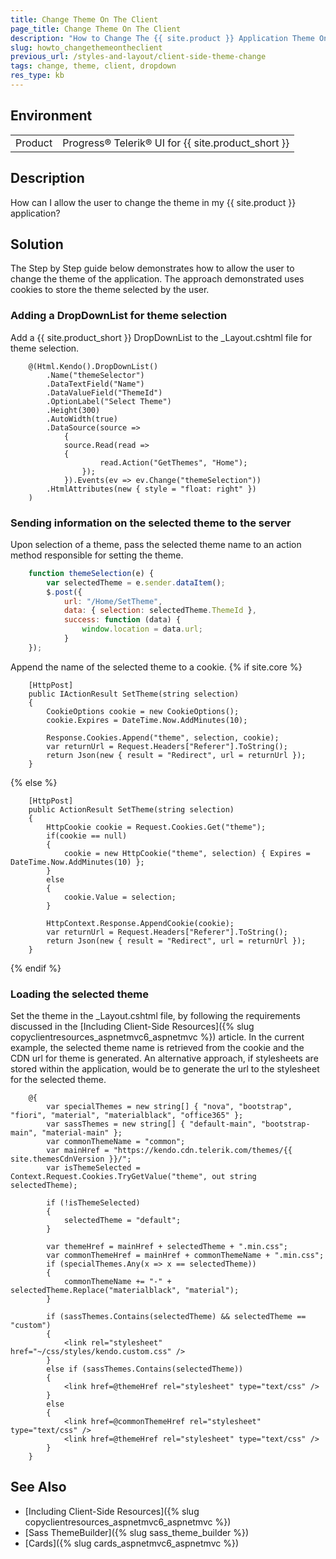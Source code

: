 ```yaml
---
title: Change Theme On The Client
page_title: Change Theme On The Client
description: "How to Change The {{ site.product }} Application Theme On The Client"
slug: howto_changethemeontheclient
previous_url: /styles-and-layout/client-side-theme-change
tags: change, theme, client, dropdown
res_type: kb
---
```


## Environment

<table>
	<tbody>
        <tr>
			<td>Product</td>
			<td>Progress® Telerik® UI for {{ site.product_short }}</td>
		</tr>
	</tbody>
</table>

## Description

How can I allow the user to change the theme in my {{ site.product }} application?

## Solution

The Step by Step guide below demonstrates how to allow the user to change the theme of the application. The approach demonstrated uses cookies to store the theme selected by the user.

### Adding a DropDownList for theme selection

Add a {{ site.product_short }} DropDownList to the _Layout.cshtml file for theme selection.
```razor
    @(Html.Kendo().DropDownList()
        .Name("themeSelector")
        .DataTextField("Name")
        .DataValueField("ThemeId")
        .OptionLabel("Select Theme")
        .Height(300)
        .AutoWidth(true)
        .DataSource(source =>
            {
            source.Read(read =>
            {
                    read.Action("GetThemes", "Home");
                });
            }).Events(ev => ev.Change("themeSelection"))
        .HtmlAttributes(new { style = "float: right" })
    )
```

### Sending information on the selected theme to the server

Upon selection of a theme, pass the selected theme name to an action method responsible for setting the theme.

```javascript
    function themeSelection(e) {
        var selectedTheme = e.sender.dataItem();
        $.post({
            url: "/Home/SetTheme",
            data: { selection: selectedTheme.ThemeId },
            success: function (data) {
                window.location = data.url;
            }
    });
```

Append the name of the selected theme to a cookie.
{% if site.core %}
```Controller
    [HttpPost]
    public IActionResult SetTheme(string selection)
    {
        CookieOptions cookie = new CookieOptions();
        cookie.Expires = DateTime.Now.AddMinutes(10);

        Response.Cookies.Append("theme", selection, cookie);
        var returnUrl = Request.Headers["Referer"].ToString();
        return Json(new { result = "Redirect", url = returnUrl });
    }
```
{% else %}
```Controller
    [HttpPost]
    public ActionResult SetTheme(string selection)
    {
        HttpCookie cookie = Request.Cookies.Get("theme");
        if(cookie == null)
        {
            cookie = new HttpCookie("theme", selection) { Expires = DateTime.Now.AddMinutes(10) };
        }
        else
        {
            cookie.Value = selection;
        }

        HttpContext.Response.AppendCookie(cookie);
        var returnUrl = Request.Headers["Referer"].ToString();
        return Json(new { result = "Redirect", url = returnUrl });
    }
```
{% endif %}

### Loading the selected theme

Set the theme in the _Layout.cshtml file, by following the requirements discussed in the [Including Client-Side Resources]({% slug copyclientresources_aspnetmvc6_aspnetmvc %}) article. In the current example, the selected theme name is retrieved from the cookie and the CDN url for theme is generated. An alternative approach, if stylesheets are stored within the application, would be to generate the url to the stylesheet for the selected theme.

```razor
    @{
        var specialThemes = new string[] { "nova", "bootstrap", "fiori", "material", "materialblack", "office365" };
        var sassThemes = new string[] { "default-main", "bootstrap-main", "material-main" };
        var commonThemeName = "common";
        var mainHref = "https://kendo.cdn.telerik.com/themes/{{ site.themesCdnVersion }}/";
        var isThemeSelected = Context.Request.Cookies.TryGetValue("theme", out string selectedTheme);

        if (!isThemeSelected)
        {
            selectedTheme = "default";
        }

        var themeHref = mainHref + selectedTheme + ".min.css";
        var commonThemeHref = mainHref + commonThemeName + ".min.css";
        if (specialThemes.Any(x => x == selectedTheme))
        {
            commonThemeName += "-" + selectedTheme.Replace("materialblack", "material");
        }

        if (sassThemes.Contains(selectedTheme) && selectedTheme == "custom")
        {
            <link rel="stylesheet" href="~/css/styles/kendo.custom.css" />
        }
        else if (sassThemes.Contains(selectedTheme))
        {
            <link href=@themeHref rel="stylesheet" type="text/css" />
        }
        else
        {
            <link href=@commonThemeHref rel="stylesheet" type="text/css" />
            <link href=@themeHref rel="stylesheet" type="text/css" />
        }
    }
```

## See Also

* [Including Client-Side Resources]({% slug copyclientresources_aspnetmvc6_aspnetmvc %})
* [Sass ThemeBuilder]({% slug sass_theme_builder %})
* [Cards]({% slug cards_aspnetmvc6_aspnetmvc %})
